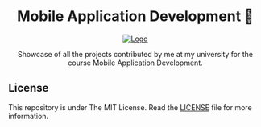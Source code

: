 <div align="center">
  <h1>Mobile Application Development 📱</h1>
   <a href="https://github.com/RiteshPuvvada/Mobile-Application-Development-Lab"><img src="https://user-images.githubusercontent.com/73629361/141234868-a2377661-4cba-4252-b742-58d16a95a67e.png" alt="Logo" border="0"></a>
  <p>
    Showcase of all the projects contributed by me at my university for the course Mobile Application Development.
  </p>
</div>

## License
This repository is under The MIT License. Read the [LICENSE](https://github.com/RiteshPuvvada/Mobile-Application-Development-Lab/blob/main/LICENSE) file for more information.
